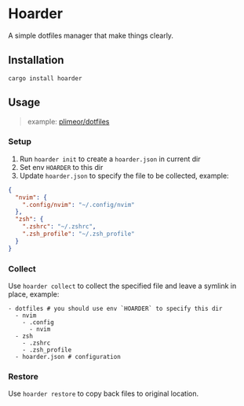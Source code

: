 # Hoarder

A simple dotfiles manager that make things clearly.

## Installation

```shell
cargo install hoarder
```

## Usage

> example: [plimeor/dotfiles](https://github.com/plimeor/dotfiles)

### Setup

1. Run `hoarder init` to create a `hoarder.json` in current dir
2. Set env `HOARDER` to this dir
3. Update `hoarder.json` to specify the file to be collected, example:

```json
{
  "nvim": {
    ".config/nvim": "~/.config/nvim"
  },
  "zsh": {
    ".zshrc": "~/.zshrc",
    ".zsh_profile": "~/.zsh_profile"
  }
}
```

### Collect

Use `hoarder collect` to collect the specified file and leave a symlink in place, example:

```shell
- dotfiles # you should use env `HOARDER` to specify this dir
  - nvim
    - .config
      - nvim  
  - zsh
    - .zshrc
    - .zsh_profile 
  - hoarder.json # configuration 
```

### Restore

Use `hoarder restore` to copy back files to original location.
